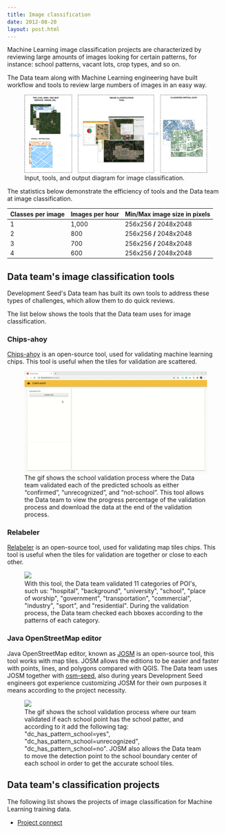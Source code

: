 ```yaml
---
title: Image classification
date: 2012-08-20
layout: post.html
---
```


Machine Learning image classification projects are characterized by reviewing large amounts of images looking for certain patterns, for instance: school patterns, vacant lots, crop types, and so on.

The Data team along with Machine Learning engineering have built workflow and tools to review large numbers of images in an easy way.

<figure class="align-center">
  <img src="/assets/images/flowchart_image_classification.png"/>
  <figcaption>Input, tools, and output diagram for image classification.</figcaption>
</figure>

The statistics below demonstrate the efficiency of tools and the Data team at image classification.

<table class="table">
  <thead>
    <tr>
      <th scope="col">Classes per image</th>
      <th scope="col">Images per hour</th>
      <th scope="col">Min/Max image size in pixels</th>
    </tr>
  </thead>
  <tbody>
    <tr>
      <td>1</td>
      <td>1,000</td>
      <td>256x256 <strong>/</strong> 2048x2048</td>
    </tr>
    <tr>
      <td>2</td>
      <td>800</td>
      <td>256x256 <strong>/</strong> 2048x2048</td>
    </tr>
    <tr>
      <td>3</td>
      <td>700</td>
      <td>256x256 <strong>/</strong> 2048x2048</td>
    </tr>
    <tr>
      <td>4</td>
      <td>600</td>
      <td>256x256 <strong>/</strong> 2048x2048</td>
    </tr>
  </tbody>
</table>

## Data team's image classification tools

Development Seed's Data team has built its own tools to address these types of challenges, which allow them to do quick reviews.

The list below shows the tools that the Data team uses for image classification.

### Chips-ahoy

[Chips-ahoy](https://devseed.com/chips-ahoy/) is an open-source tool, used for validating machine learning chips. This tool is useful when the tiles for validation are scattered.

<figure class="align-center">
  <img src="/assets/images/image_classification_tool_chips_ahoy.gif"/>
  <figcaption>The gif shows the school validation process where the Data team validated each of the predicted schools as either “confirmed”, “unrecognized”, and “not-school”. This tool allows the Data team to view the progress percentage of the validation process and download the data at the end of the validation process.</figcaption>
</figure>

### Relabeler

[Relabeler](https://devseed.com/relabeler/) is an open-source tool, used for validating map tiles chips. This tool is useful when the tiles for validation are together or close to each other.

<figure class="align-center">
  <img src="/assets/images/image_classification_tool_relabeler.gif"/>
  <figcaption>With this tool, the Data team validated 11 categories of POI's, such us: "hospital", "background", "university", "school", "place of worship", "government", "transportation", "commercial", "industry", "sport", and "residential". During the validation process, the Data team checked each bboxes according to the patterns of each category.</figcaption>
</figure>


### Java OpenStreetMap editor

Java OpenStreetMap editor, known as [JOSM](https://josm.openstreetmap.de/) is an open-source tool, this tool works with map tiles. JOSM allows the editions to be easier and faster with points, lines, and polygons compared with QGIS. The Data team uses JOSM together with [osm-seed](https://github.com/developmentseed/osm-seed), also during years Development Seed engineers got experience customizing JOSM for their own purposes it means according to the project necessity.

<figure class="align-center">
  <img src="/assets/images/image_classification_tool_josm.gif"/>
  <figcaption>The gif shows the school validation process where our team validated if each school point has the school patter, and according to it add the following tag: "dc_has_pattern_school=yes", "dc_has_pattern_school=unrecognized", "dc_has_pattern_school=no". JOSM also allows the Data team to move the detection point to the school boundary center of each school in order to get the accurate school tiles.</figcaption>
</figure>

## Data team's classification projects

The following list shows the projects of image classification for Machine Learning training data.

- [Project connect](/highlighted-projects/project-connect/)
